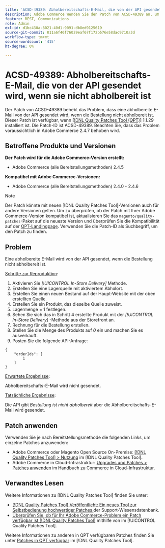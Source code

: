 ```yaml
---
title: 'ACSD-49389: Abholbereitschafts-E-Mail, die von der API gesendet wird, wenn sie nicht abholbereit ist'
description: Adobe Commerce Wenden Sie den Patch von ACSD-49389 an, um das Problem zu beheben, dass die API eine E-Mail zur Abholung sendet, wenn die Bestellung nicht zur Abholung bereit ist.
feature: REST, Communications
role: Admin
exl-id: d1bc430a-3021-40d1-9091-db8ed9125619
source-git-commit: 011a6f46f76029eaf67f172b576e58dac9710a3d
workflow-type: tm+mt
source-wordcount: '415'
ht-degree: 0%

---
```


# ACSD-49389: Abholbereitschafts-E-Mail, die von der API gesendet wird, wenn sie nicht abholbereit ist

Der Patch von ACSD-49389 behebt das Problem, dass eine abholbereite E-Mail von der API gesendet wird, wenn die Bestellung nicht abholbereit ist. Dieser Patch ist verfügbar, wenn [[!DNL Quality Patches Tool (QPT)]](https://experienceleague.adobe.com/de/docs/commerce-operations/tools/quality-patches-tool/quality-patches-tool-to-self-serve-quality-patches) 1.1.29 installiert ist. Die Patch-ID ist ACSD-49389. Beachten Sie, dass das Problem voraussichtlich in Adobe Commerce 2.4.7 behoben wird.

## Betroffene Produkte und Versionen

**Der Patch wird für die Adobe Commerce-Version erstellt:**

* Adobe Commerce (alle Bereitstellungsmethoden) 2.4.5

**Kompatibel mit Adobe Commerce-Versionen:**

* Adobe Commerce (alle Bereitstellungsmethoden) 2.4.0 - 2.4.6

>[!NOTE]
>
>Der Patch könnte mit neuen [!DNL Quality Patches Tool]-Versionen auch für andere Versionen gelten. Um zu überprüfen, ob der Patch mit Ihrer Adobe Commerce-Version kompatibel ist, aktualisieren Sie das `magento/quality-patches`-Paket auf die neueste Version und überprüfen Sie die Kompatibilität auf der [QPT-Landingpage](https://experienceleague.adobe.com/tools/commerce-quality-patches/index.html?lang=de). Verwenden Sie die Patch-ID als Suchbegriff, um den Patch zu finden.

## Problem

Eine abholbereite E-Mail wird von der API gesendet, wenn die Bestellung nicht abholbereit ist.

<u>Schritte zur Reproduktion</u>:

1. Aktivieren Sie *[!UICONTROL In-Store Delivery]* Methode.
1. Erstellen Sie eine Lagerquelle mit aktiviertem Abholort.
1. Erstellen Sie einen neuen Bestand auf der Haupt-Website mit der oben erstellten Quelle.
1. Erstellen Sie ein Produkt, das dieselbe Quelle zuweist.
1. Lagermenge = 1 festlegen.
1. Sehen Sie sich das in Schritt 4 erstellte Produkt mit der *[!UICONTROL In-Store Delivery]* -Methode aus der Storefront an.
1. Rechnung für die Bestellung erstellen.
1. Stellen Sie die Menge des Produkts auf *0* ein und machen Sie es ausverkauft.
1. Posten Sie die folgende API-Anfrage:

```
{
    "orderIds": [
        1
    ]
}
```

<u>Erwartete Ergebnisse</u>:

Abholbereitschafts-E-Mail wird nicht gesendet.

<u>Tatsächliche Ergebnisse</u>:

Die API gibt *Bestellung ist nicht abholbereit* aber die Abholbereitschafts-E-Mail wird gesendet.

## Patch anwenden

Verwenden Sie je nach Bereitstellungsmethode die folgenden Links, um einzelne Patches anzuwenden:

* Adobe Commerce oder Magento Open Source On-Premise: [[!DNL Quality Patches Tool] > Nutzung](/help/tools/quality-patches-tool/usage.md) im [!DNL Quality Patches Tool].
* Adobe Commerce in Cloud-Infrastruktur: [Upgrades und Patches > Patches anwenden](https://experienceleague.adobe.com/docs/commerce-cloud-service/user-guide/develop/upgrade/apply-patches.html?lang=de) im Handbuch zu Commerce in Cloud-Infrastruktur.

## Verwandtes Lesen

Weitere Informationen zu [!DNL Quality Patches Tool] finden Sie unter:

* [[!DNL Quality Patches Tool] Veröffentlicht: Ein neues Tool zur Selbstbedienung hochwertiger Patches ](https://experienceleague.adobe.com/de/docs/commerce-operations/tools/quality-patches-tool/quality-patches-tool-to-self-serve-quality-patches) der Support-Wissensdatenbank.
* [Überprüfen Sie, ob für Ihr Adobe Commerce-Problem ein Patch verfügbar ist [!DNL Quality Patches Tool]](/help/tools/quality-patches-tool/patches-available-in-qpt/check-patch-for-magento-issue-with-magento-quality-patches.md) mithilfe von im [!UICONTROL Quality Patches Tool].


Weitere Informationen zu anderen in QPT verfügbaren Patches finden Sie unter [Patches in QPT verfügbar](https://experienceleague.adobe.com/tools/commerce-quality-patches/index.html?lang=de) im [!DNL Quality Patches Tool].
